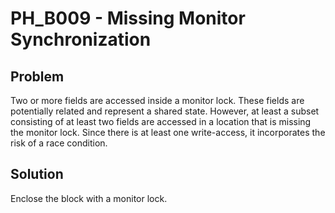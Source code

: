 # PH_B009 - Missing Monitor Synchronization

## Problem

Two or more fields are accessed inside a monitor lock. These fields are potentially related and represent a shared state. However, at least a subset consisting of at least two fields are accessed in a location that is missing the monitor lock. Since there is at least one write-access, it incorporates the risk of a race condition.

## Solution

Enclose the block with a monitor lock.
